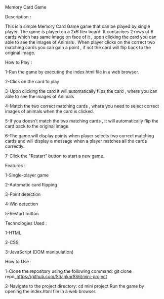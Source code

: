 Memory Card Game

Description :

This is a simple Memory Card Game game that can be played by single player. The game is played on a 2x6 flex board. It contacines 2 rows of 6 cards which has same image on face of it , upon clicking the card you can able to see the images of Animals . When player clicks on the correct two matching cards you can gain a point , if not the card will flip back to the original image.

How to Play :

1-Run the game by executing the index.html file in a web browser.

2-Click on the card to play

3-Upon clicking the card it will automatically flips the card , where you can able to see the images of Animals

4-Match the two correct matching cards , where you need to select correct images of animals when the card is clicked.

5-If you doesn't match the two matching cards , it will automatically flip the card back to the original image.

6-The game will display points when player selects two correct matching cards and will display a message when a player matches all the cards correctly.

7-Click the "Restart" button to start a new game.

Features :

1-Single-player game

2-Automatic card flipping

3-Point detection

4-Win detection

5-Restart button

Technologies Used :

1-HTML

2-CSS

3-JavaScript (DOM manipulation)

How to Use :

1-Clone the repository using the following command:
git clone repo\_https://github.com/ShankarSS6/mini-project

2-Navigate to the project directory:
cd mini project
Run the game by opening the index.html file in a web browser.
